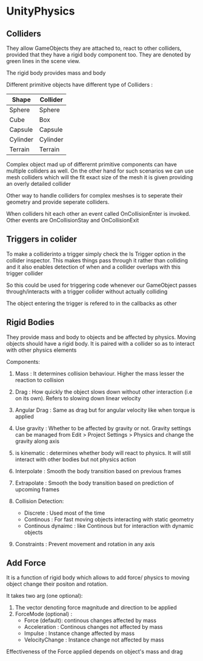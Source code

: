 # UnityPhysics
## Colliders
They allow GameObjects they are attached to, react to other colliders, provided that they have a rigid body component too. They are denoted by green lines in the scene view.

The rigid body provides mass and body

Different primitive objects have different type of Colliders :

Shape  |  Collider
------|--------
Sphere | Sphere
Cube | Box
Capsule | Capsule
Cylinder | Cylinder
Terrain | Terrain

Complex object mad up of differernt primitive components can have multiple colliders as well. On the other hand for such scenarios we can use mesh colliders which will the fit exact size of the mesh it is given providing an overly detailed collider

Other way to handle colliders for complex meshses is to seperate their geometry and provide seperate colliders.

When colliders hit each other an event called OnCollisionEnter is invoked. Other events are OnCollisionStay and OnCollisionExit

## Triggers in colider
To make a colliderinto a trigger simply check the Is Trigger option in the collider inspector.
This makes things pass through it rather than colliding and it also enables detection of when and a collider overlaps with this trigger collider

So this could be used for triggering code whenever our GameObject passes through/interacts with a trigger collider without actually colliding

The object entering the trigger is refered to in the callbacks as other

## Rigid Bodies
They provide mass and body to objects and be affected by physics. Moving objects should have a rigid body. It is paired with a collider so as to interact with other physics elements

Components:
1. Mass : It determines collision behaviour. Higher the mass lesser the reaction to collision
2. Drag : How quickly the object slows down without other interaction (i.e on its own). Refers to slowing down linear velocity
3. Angular Drag : Same as drag but for angular velocity like when torque is applied
4. Use gravity : Whether to be affected by gravity or not. Gravity settings can be managed from Edit > Project Settings > Physics and change the gravity along axis
5. is kinematic : determines whether body will react to physics. It will still interact with other bodies but not physics action 
6. Interpolate : Smooth the body transition based on previous frames
7. Extrapolate : Smooth the body transition based on prediction of upcoming frames
8. Collision Detection:

    * Discrete : Used most of the time
    * Continous : For fast moving objects interacting with static geometry
    * Continous dynaimc : like Continous but for interaction with dynamic objects
9. Constraints : Prevent movement and rotation in any axis

## Add Force
It is a function of rigid body which allows to add force/ physics to moving object change their positon and rotation.

It takes two arg (one optional):
1. The vector denoting force magnitude and direction to be applied  
2. ForceMode (optional) :
    * Force (default): continous changes affected by mass
    * Acceleration : Continous changes not affected by mass
    * Impulse : Instance change affected by mass
    * VelocityChange : Instance change not affected by mass

Effectiveness of the Force applied depends on object's mass and drag